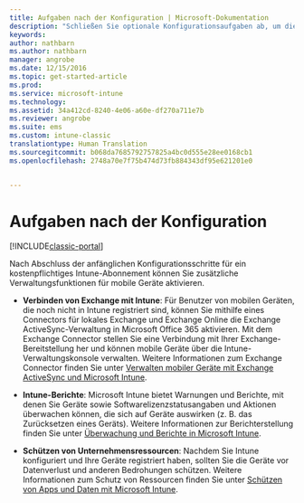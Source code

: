 ```yaml
---
title: Aufgaben nach der Konfiguration | Microsoft-Dokumentation
description: "Schließen Sie optionale Konfigurationsaufgaben ab, um die Funktionen der Verwaltung mobiler Geräte zu optimieren."
keywords: 
author: nathbarn
ms.author: nathbarn
manager: angrobe
ms.date: 12/15/2016
ms.topic: get-started-article
ms.prod: 
ms.service: microsoft-intune
ms.technology: 
ms.assetid: 34a412cd-8240-4e06-a60e-df270a711e7b
ms.reviewer: angrobe
ms.suite: ems
ms.custom: intune-classic
translationtype: Human Translation
ms.sourcegitcommit: b068da7685792757825a4bc0d555e28ee0168cb1
ms.openlocfilehash: 2748a70e7f75b474d73fb884343df95e621201e0


---
```


# <a name="post-configuration-tasks"></a>Aufgaben nach der Konfiguration

[!INCLUDE[classic-portal](../includes/classic-portal.md)]

Nach Abschluss der anfänglichen Konfigurationsschritte für ein kostenpflichtiges Intune-Abonnement können Sie zusätzliche Verwaltungsfunktionen für mobile Geräte aktivieren.

-   **Verbinden von Exchange mit Intune**: Für Benutzer von mobilen Geräten, die noch nicht in Intune registriert sind, können Sie mithilfe eines Connectors für lokales Exchange und Exchange Online die Exchange ActiveSync-Verwaltung in Microsoft Office 365 aktivieren. Mit dem Exchange Connector stellen Sie eine Verbindung mit Ihrer Exchange-Bereitstellung her und können mobile Geräte über die Intune-Verwaltungskonsole verwalten. Weitere Informationen zum Exchange Connector finden Sie unter [Verwalten mobiler Geräte mit Exchange ActiveSync und Microsoft Intune](/intune/deploy-use/mobile-device-management-with-exchange-activesync-and-microsoft-intune).

-   **Intune-Berichte**: Microsoft Intune bietet Warnungen und Berichte, mit denen Sie Geräte sowie Softwarelizenzstatusangaben und Aktionen überwachen können, die sich auf Geräte auswirken (z. B. das Zurücksetzen eines Geräts).  Weitere Informationen zur Berichterstellung finden Sie unter [Überwachung und Berichte in Microsoft Intune](/intune/deploy-use/monitoring-and-reports-with-microsoft-intune).

-   **Schützen von Unternehmensressourcen**: Nachdem Sie Intune konfiguriert und Ihre Geräte registriert haben, sollten Sie die Geräte vor Datenverlust und anderen Bedrohungen schützen. Weitere Informationen zum Schutz von Ressourcen finden Sie unter [Schützen von Apps und Daten mit Microsoft Intune](/Intune/deploy-use/protect-apps-and-data-with-microsoft-intune).



<!--HONumber=Dec16_HO3-->


